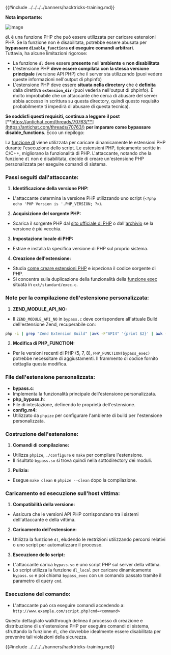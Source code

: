 {{#include ../../../../banners/hacktricks-training.md}}

**Nota importante:**

![image](https://user-images.githubusercontent.com/84577967/174675487-a4c4ca06-194f-4725-85af-231a2f35d56c.png)

**`dl`** è una funzione PHP che può essere utilizzata per caricare estensioni PHP. Se la funzione non è disabilitata, potrebbe essere abusata per **bypassare `disable_functions` ed eseguire comandi arbitrari**.\
Tuttavia, ha alcune limitazioni rigorose:

- La funzione `dl` deve essere **presente** nell'**ambiente** e **non disabilitata**
- L'estensione PHP **deve essere compilata con la stessa versione principale** (versione API PHP) che il server sta utilizzando (puoi vedere queste informazioni nell'output di phpinfo)
- L'estensione PHP deve essere **situata nella directory** che è **definita** dalla direttiva **`extension_dir`** (puoi vederla nell'output di phpinfo). È molto improbabile che un attaccante che cerca di abusare del server abbia accesso in scrittura su questa directory, quindi questo requisito probabilmente ti impedirà di abusare di questa tecnica).

**Se soddisfi questi requisiti, continua a leggere il post** [**https://antichat.com/threads/70763/**](https://antichat.com/threads/70763/) **per imparare come bypassare disable_functions**. Ecco un riepilogo:

La [funzione dl](http://www.php.net/manual/en/function.dl.php) viene utilizzata per caricare dinamicamente le estensioni PHP durante l'esecuzione dello script. Le estensioni PHP, tipicamente scritte in C/C++, migliorano la funzionalità di PHP. L'attaccante, notando che la funzione `dl` non è disabilitata, decide di creare un'estensione PHP personalizzata per eseguire comandi di sistema.

### Passi seguiti dall'attaccante:

1. **Identificazione della versione PHP:**

- L'attaccante determina la versione PHP utilizzando uno script (`<?php echo 'PHP Version is '.PHP_VERSION; ?>`).

2. **Acquisizione del sorgente PHP:**

- Scarica il sorgente PHP dal [sito ufficiale di PHP](http://www.php.net/downloads.php) o dall'[archivio](http://museum.php.net) se la versione è più vecchia.

3. **Impostazione locale di PHP:**

- Estrae e installa la specifica versione di PHP sul proprio sistema.

4. **Creazione dell'estensione:**
- Studia [come creare estensioni PHP](http://www.php.net/manual/en/zend.creating.php) e ispeziona il codice sorgente di PHP.
- Si concentra sulla duplicazione della funzionalità della [funzione exec](http://www.php.net/manual/en/function.exec.php) situata in `ext/standard/exec.c`.

### Note per la compilazione dell'estensione personalizzata:

1. **ZEND_MODULE_API_NO:**

- Il `ZEND_MODULE_API_NO` in `bypass.c` deve corrispondere all'attuale Build dell'estensione Zend, recuperabile con:
```bash
php -i | grep "Zend Extension Build" |awk -F"API4" '{print $2}' | awk -F"," '{print $1}'
```

2. **Modifica di PHP_FUNCTION:**
- Per le versioni recenti di PHP (5, 7, 8), `PHP_FUNCTION(bypass_exec)` potrebbe necessitare di aggiustamenti. Il frammento di codice fornito dettaglia questa modifica.

### File dell'estensione personalizzata:

- **bypass.c**:
- Implementa la funzionalità principale dell'estensione personalizzata.
- **php_bypass.h**:
- File di intestazione, definendo le proprietà dell'estensione.
- **config.m4**:
- Utilizzato da `phpize` per configurare l'ambiente di build per l'estensione personalizzata.

### Costruzione dell'estensione:

1. **Comandi di compilazione:**

- Utilizza `phpize`, `./configure` e `make` per compilare l'estensione.
- Il risultato `bypass.so` si trova quindi nella sottodirectory dei moduli.

2. **Pulizia:**
- Esegue `make clean` e `phpize --clean` dopo la compilazione.

### Caricamento ed esecuzione sull'host vittima:

1. **Compatibilità della versione:**

- Assicura che le versioni API PHP corrispondano tra i sistemi dell'attaccante e della vittima.

2. **Caricamento dell'estensione:**

- Utilizza la funzione `dl`, eludendo le restrizioni utilizzando percorsi relativi o uno script per automatizzare il processo.

3. **Esecuzione dello script:**
- L'attaccante carica `bypass.so` e uno script PHP sul server della vittima.
- Lo script utilizza la funzione `dl_local` per caricare dinamicamente `bypass.so` e poi chiama `bypass_exec` con un comando passato tramite il parametro di query `cmd`.

### Esecuzione del comando:

- L'attaccante può ora eseguire comandi accedendo a: `http://www.example.com/script.php?cmd=<command>`

Questo dettagliato walkthrough delinea il processo di creazione e distribuzione di un'estensione PHP per eseguire comandi di sistema, sfruttando la funzione `dl`, che dovrebbe idealmente essere disabilitata per prevenire tali violazioni della sicurezza.

{{#include ../../../../banners/hacktricks-training.md}}
